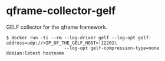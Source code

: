 # qframe-collector-gelf
GELF collector for the qframe framework.


```
$ docker run -ti --rm --log-driver gelf --log-opt gelf-address=udp://<IP_OF_THE_GELF_HOST>:12201\
                      --log-opt gelf-compression-type=none debian:latest hostname
```
